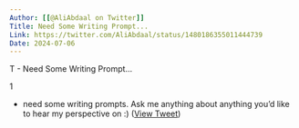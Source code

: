 ```yaml
---
Author: [[@AliAbdaal on Twitter]]
Title: Need Some Writing Prompt...
Link: https://twitter.com/AliAbdaal/status/1480186355011444739
Date: 2024-07-06
---
```

T - Need Some Writing Prompt...

1
- need some writing prompts. Ask me anything about anything you’d like to hear my perspective on :) ([View Tweet](https://twitter.com/AliAbdaal/status/1480186355011444739))
